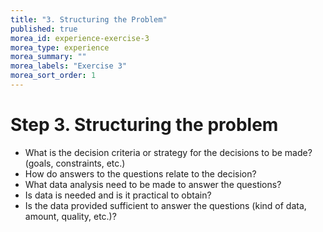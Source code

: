 ```yaml
---
title: "3. Structuring the Problem"
published: true  
morea_id: experience-exercise-3
morea_type: experience  
morea_summary: ""
morea_labels: "Exercise 3"
morea_sort_order: 1  
---  
```

# Step 3. Structuring the problem
* What is the decision criteria or strategy for the decisions to be made? (goals, constraints, etc.)
* How do answers to the questions relate to the decision?
* What data analysis need to be made to answer the questions?
* Is data is needed and is it practical to obtain?
* Is the data provided sufficient to answer the questions (kind of data, amount, quality, etc.)?